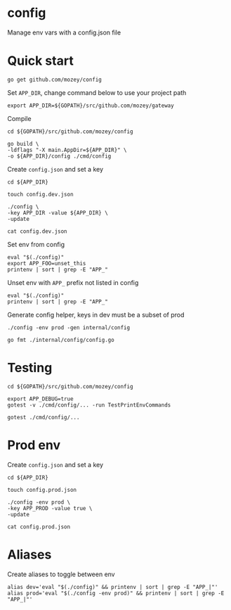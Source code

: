 # config

Manage env vars with a config.json file


# Quick start

    go get github.com/mozey/config

Set `APP_DIR`, change command below to use your project path

    export APP_DIR=${GOPATH}/src/github.com/mozey/gateway

Compile

    cd ${GOPATH}/src/github.com/mozey/config

    go build \
    -ldflags "-X main.AppDir=${APP_DIR}" \
    -o ${APP_DIR}/config ./cmd/config
    
Create `config.json` and set a key
                        
    cd ${APP_DIR}
    
    touch config.dev.json
    
    ./config \
    -key APP_DIR -value ${APP_DIR} \
    -update
    
    cat config.dev.json
    
Set env from config

    eval "$(./config)"
    export APP_FOO=unset_this
    printenv | sort | grep -E "APP_"
    
Unset env with `APP_` prefix not listed in config
    
    eval "$(./config)"
    printenv | sort | grep -E "APP_"
    
Generate config helper,
keys in dev must be a subset of prod

    ./config -env prod -gen internal/config
    
    go fmt ./internal/config/config.go
    
    
# Testing

    cd ${GOPATH}/src/github.com/mozey/config

    export APP_DEBUG=true
    gotest -v ./cmd/config/... -run TestPrintEnvCommands
    
    gotest ./cmd/config/...
    
    
# Prod env

Create `config.json` and set a key

    cd ${APP_DIR}
    
    touch config.prod.json
    
    ./config -env prod \
    -key APP_PROD -value true \
    -update
    
    cat config.prod.json
    

# Aliases

Create aliases to toggle between env

    alias dev='eval "$(./config)" && printenv | sort | grep -E "APP_|"'
    alias prod='eval "$(./config -env prod)" && printenv | sort | grep -E "APP_|"'


